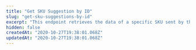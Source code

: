 ```yaml
---
title: "Get SKU Suggestion by ID"
slug: "get-sku-suggestions-by-id"
excerpt: "This endpoint retrieves the data of a specific SKU sent by the seller, to the marketplace. Marketplaces or external matchers can call this endpoint when they want to check the information about a single SKU. \n\nNote that all the information sent by the seller will be in the [content] object. All remaining information in this endpoint's response is given by the Matcher. \n\nMatcher rates received SKUs by correlating the data sent by sellers, to existing fields in the marketplace. The calculation of these scores determines whether the product has been: \n\n`Approved`: score equal to or greater than 80 points. \n\n`Pending`: from 31 to 79 points.\n\n`Denied`: from 0 to 30 points. \n\nNote that  if the autoApprove setting is enabled, the SKUs will be approved, regardless of the Score."
hidden: false
createdAt: "2020-10-27T19:38:01.068Z"
updatedAt: "2020-10-27T19:38:01.068Z"
---
```

